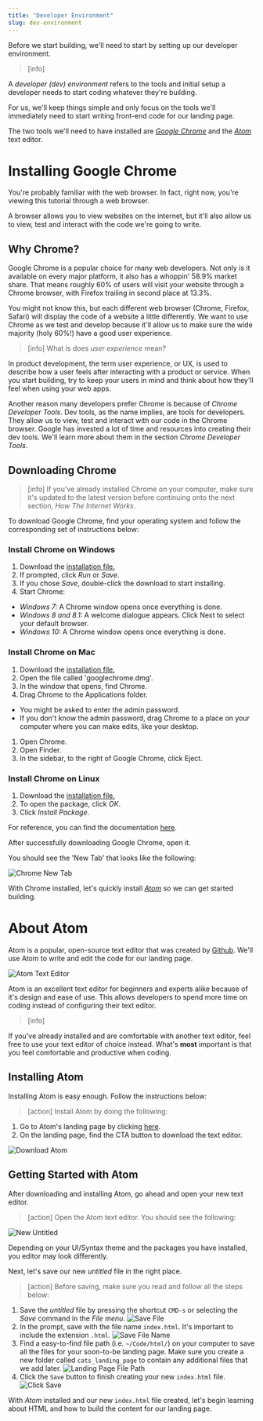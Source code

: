 ```yaml
---
title: "Developer Environment"
slug: dev-environment
---
```


Before we start building, we'll need to start by setting up our developer environment.

<!-- TODO: maybe review this definition -->

> [info]
>
A _developer (dev) environment_ refers to the tools and initial setup a developer needs to start coding whatever they're building.

For us, we'll keep things simple and only focus on the tools we'll immediately need to start writing front-end code for our landing page.

The two tools we'll need to have installed are [_Google Chrome_](https://www.google.com/chrome/) and the [_Atom_](https://atom.io) text editor. 

# Installing Google Chrome

You're probably familiar with the web browser. In fact, right now, you're viewing this tutorial through a web browser.

A browser allows you to view websites on the internet, but it'll also allow us to view, test and interact with the code we're going to write.

## Why Chrome?

Google Chrome is a popular choice for many web developers. Not only is it available on every major platform, it also has a whoppin' 58.9% market share. That means roughly 60% of users will visit your website through a Chrome browser, with Firefox trailing in second place at 13.3%.

You might not know this, but each different web browser (Chrome, Firefox, Safari) will display the code of a website a little differently. We want to use Chrome as we test and develop because it'll allow us to make sure the wide majority (holy 60%!) have a good user experience.

> [info]
What is does *user experience* mean?
>
In product development, the term user experience, or UX, is used to describe how a user feels after interacting with a product or service. When you start building, try to keep your users in mind and think about how they'll feel when using your web apps.

Another reason many developers prefer Chrome is because of _Chrome Developer Tools_. Dev tools, as the name implies, are tools for developers. They allow us to view, test and interact with our code in the Chrome browser. Google has invested a lot of time and resources into creating their dev tools. We'll learn more about them in the section _Chrome Developer Tools_.

## Downloading Chrome

> [info]
If you've already installed Chrome on your computer, make sure it's updated to the latest version before continuing onto the next section, _How The Internet Works_.

To download Google Chrome, find your operating system and follow the corresponding set of instructions below:

### Install Chrome on Windows
1. Download the [installation file.](https://www.google.com/chrome/)
1. If prompted, click *Run* or *Save*.
1. If you chose *Save*, double-click the download to start installing. 
1. Start Chrome:
  - *Windows 7:* A Chrome window opens once everything is done.
  - *Windows 8 and 8.1:* A welcome dialogue appears. Click Next to select your default browser.
  - *Windows 10:* A Chrome window opens once everything is done.

### Install Chrome on Mac
1. Download the [installation file.](https://www.google.com/chrome/)
1. Open the file called 'googlechrome.dmg'.
1. In the window that opens, find Chrome.
1. Drag Chrome to the Applications folder.
  - You might be asked to enter the admin password.
  - If you don't know the admin password, drag Chrome to a place on your computer where you can make edits, like your desktop.
1. Open Chrome.
1. Open Finder.
1. In the sidebar, to the right of Google Chrome, click Eject.

### Install Chrome on Linux
1. Download the [installation file.](https://www.google.com/chrome/)
1. To open the package, click *OK*.
1. Click *Install Package*.

For reference, you can find the documentation [here](https://support.google.com/chrome/answer/95346).

After successfully downloading Google Chrome, open it. 

You should see the 'New Tab' that looks like the following:

![Chrome New Tab](assets/chrome_new_tab.png)

With Chrome installed, let's quickly install [_Atom_](https://atom.io) so we can get started building.

# About Atom

Atom is a popular, open-source text editor that was created by [Github](https://github.com/). We'll use Atom to write and edit the code for our landing page.

![Atom Text Editor](assets/atom_editor.jpg)

Atom is an excellent text editor for beginners and experts alike because of it's design and ease of use. This allows developers to spend more time on coding instead of configuring their text editor.

> [info]
>
If you've already installed and are comfortable with another text editor, feel free to use your text editor of choice instead. What's **most** important is that you feel comfortable and productive when coding.

## Installing Atom

Installing Atom is easy enough. Follow the instructions below:

> [action]
Install Atom by doing the following:
>
1. Go to Atom's landing page by clicking [here](https://atom.io/).
1. On the landing page, find the CTA button to download the text editor.
>
![Download Atom](assets/download_atom.jpg)

<!-- TODO: (optional) add section to install some key packages and theming -->

## Getting Started with Atom

After downloading and installing Atom, go ahead and open your new text editor.

> [action]
Open the Atom text editor. You should see the following:
>
![New Untitled](assets/new_untitled.jpg)
>
Depending on your UI/Syntax theme and the packages you have installed, you editor may look differently.

Next, let's save our new _untitled_ file in the right place.

> [action]
Before saving, make sure you read and follow all the steps below:
>
1. Save the _untitled_ file by pressing the shortcut `CMD-s` or selecting the _Save_ command in the _File menu_. ![Save File](assets/save_file.jpg)
1. In the prompt, save with the file name `index.html`. It's important to include the extension `.html`. ![Save File Name](assets/save_file_name.jpg)
1. Find a easy-to-find file path (i.e. `~/Code/html/`) on your computer to save all the files for your soon-to-be landing page. Make sure you create a new folder called `cats_landing_page` to contain any additional files that we add later. ![Landing Page File Path](assets/file_path.jpg)
1. Click the `Save` button to finish creating your new `index.html` file. ![Click Save](assets/click_save.jpg)

With _Atom_ installed and our new `index.html` file created, let's begin learning about HTML and how to build the content for our landing page.
